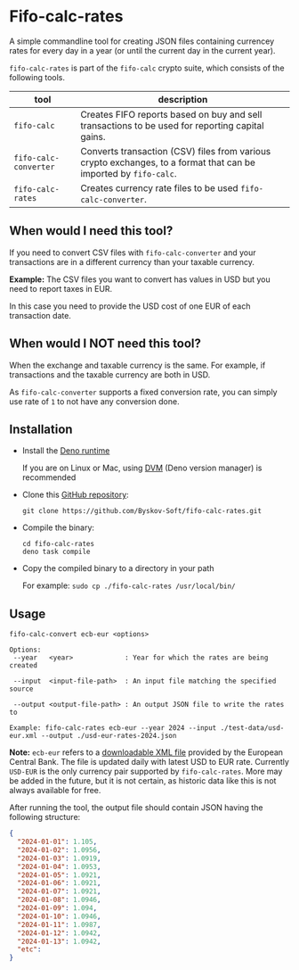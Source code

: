 # Fifo-calc-rates

A simple commandline tool for creating JSON files containing currencey rates for every day in a year
(or until the current day in the current year).

`fifo-calc-rates` is part of the `fifo-calc` crypto suite, which consists of the following tools.

| tool                  | description                                                                                                      |
| --------------------- | ---------------------------------------------------------------------------------------------------------------- |
| `fifo-calc`           | Creates FIFO reports based on buy and sell transactions to be used for reporting capital gains.                  |
| `fifo-calc-converter` | Converts transaction (CSV) files from various crypto exchanges, to a format that can be imported by `fifo-calc`. |
| `fifo-calc-rates`     | Creates currency rate files to be used `fifo-calc-converter`.                                                    |

## When would I need this tool?

If you need to convert CSV files with `fifo-calc-converter` and your transactions are in a different
currency than your taxable currency.

**Example:** The CSV files you want to convert has values in USD but you need to report taxes in
EUR.

In this case you need to provide the USD cost of one EUR of each transaction date.

## When would I NOT need this tool?

When the exchange and taxable currency is the same. For example, if transactions and the taxable
currency are both in USD.

As `fifo-calc-converter` supports a fixed conversion rate, you can simply use rate of `1` to not
have any conversion done.

## Installation

- Install the [Deno runtime](https://deno.com/)

  If you are on Linux or Mac, using [DVM](https://deno.land/x/dvm@v1.9.1) (Deno version manager) is
  recommended

- Clone this [GitHub repository](https://github.com/Byskov-Soft/fifo-calc-rates.git):

  `git clone https://github.com/Byskov-Soft/fifo-calc-rates.git`

- Compile the binary:
  ```
  cd fifo-calc-rates
  deno task compile
  ```
- Copy the compiled binary to a directory in your path

  For example: `sudo cp ./fifo-calc-rates /usr/local/bin/`

## Usage

```
fifo-calc-convert ecb-eur <options>

Options:
 --year   <year>             : Year for which the rates are being created

 --input  <input-file-path>  : An input file matching the specified source

 --output <output-file-path> : An output JSON file to write the rates to

Example: fifo-calc-rates ecb-eur --year 2024 --input ./test-data/usd-eur.xml --output ./usd-eur-rates-2024.json
```

**Note:** `ecb-eur` refers to a
[downloadable XML file](https://www.ecb.europa.eu/stats/policy_and_exchange_rates/euro_reference_exchange_rates/html/usd.xml)
provided by the European Central Bank. The file is updated daily with latest USD to EUR rate.
Currently `USD-EUR` is the only currency pair supported by `fifo-calc-rates`. More may be added in
the future, but it is not certain, as historic data like this is not always available for free.

After running the tool, the output file should contain JSON having the following structure:

```json
{
  "2024-01-01": 1.105,
  "2024-01-02": 1.0956,
  "2024-01-03": 1.0919,
  "2024-01-04": 1.0953,
  "2024-01-05": 1.0921,
  "2024-01-06": 1.0921,
  "2024-01-07": 1.0921,
  "2024-01-08": 1.0946,
  "2024-01-09": 1.094,
  "2024-01-10": 1.0946,
  "2024-01-11": 1.0987,
  "2024-01-12": 1.0942,
  "2024-01-13": 1.0942,
  "etc":
}
```
